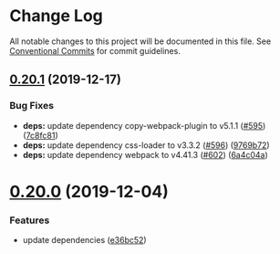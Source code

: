 # Change Log

All notable changes to this project will be documented in this file.
See [Conventional Commits](https://conventionalcommits.org) for commit guidelines.

## [0.20.1](https://github.com/farism/stylegator/compare/v0.20.0...v0.20.1) (2019-12-17)


### Bug Fixes

* **deps:** update dependency copy-webpack-plugin to v5.1.1 ([#595](https://github.com/farism/stylegator/issues/595)) ([7c8fc81](https://github.com/farism/stylegator/commit/7c8fc81e6c59445837a050e865173c36aaf77319))
* **deps:** update dependency css-loader to v3.3.2 ([#596](https://github.com/farism/stylegator/issues/596)) ([9769b72](https://github.com/farism/stylegator/commit/9769b7268b1fbe2e2577a12c73b6eb75bdade0a6))
* **deps:** update dependency webpack to v4.41.3 ([#602](https://github.com/farism/stylegator/issues/602)) ([6a4c04a](https://github.com/farism/stylegator/commit/6a4c04a9314a054bfde783575adfa87cac4a2a90))





# [0.20.0](https://github.com/farism/stylegator/compare/v0.19.0...v0.20.0) (2019-12-04)


### Features

* update dependencies ([e36bc52](https://github.com/farism/stylegator/commit/e36bc52353f1f0dce9480966e51bf1ffb2bca433))
